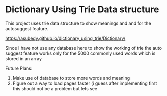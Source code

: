 # Dictionary Using Trie Data structure

This project uses trie data structure to show meanings and and for the autosuggest feature.

https://asubedy.github.io/dictionary_using_trie/Dictionary/

Since I have not use any database here to show the working of trie the auto suggest feature works only for the 5000 commonly used words which is stored in an array

Future Plans:
1. Make use of database to store more words and meaning
2. Figure out a way to load pages faster (i guess after implementing first this should not be a problem but lets see
